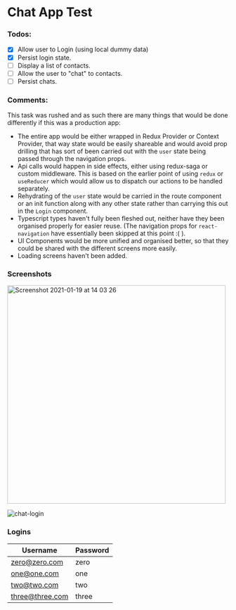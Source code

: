 # Chat App Test

### Todos:

- [x] Allow user to Login (using local dummy data)
- [x] Persist login state.
- [ ] Display a list of contacts.
- [ ] Allow the user to "chat" to contacts.
- [ ] Persist chats.

### Comments:

This task was rushed and as such there are many things that would be done differently if this was a production app:

- The entire app would be either wrapped in Redux Provider or Context Provider, that way state would be easily shareable and would avoid prop drilling that has sort of been carried out with the `user` state being passed through the navigation props.
- Api calls would happen in side effects, either using redux-saga or custom middleware. This is based on the earlier point of using `redux` or `useReducer` which would allow us to dispatch our actions to be handled separately.
- Rehydrating of the `user` state would be carried in the route component or an init function along with any other state rather than carrying this out in the `Login` component.
- Typescript types haven't fully been fleshed out, neither have they been organised properly for easier reuse. (The navigation props for `react-navigation` have essentially been skipped at this point :( ).
- UI Components would be more unified and organised better, so that they could be shared with the different screens more easily.
- Loading screens haven't been added.

### Screenshots

<img width="497" alt="Screenshot 2021-01-19 at 14 03 26" src="https://user-images.githubusercontent.com/5185319/105045832-40798c80-5a60-11eb-99ae-276767e75b89.png">

![chat-login](https://user-images.githubusercontent.com/5185319/105045857-466f6d80-5a60-11eb-878a-3df43285ec3f.gif)

### Logins

| Username        | Password |
| --------------- | -------- |
| zero@zero.com   | zero     |
| one@one.com     | one      |
| two@two.com     | two      |
| three@three.com | three    |

